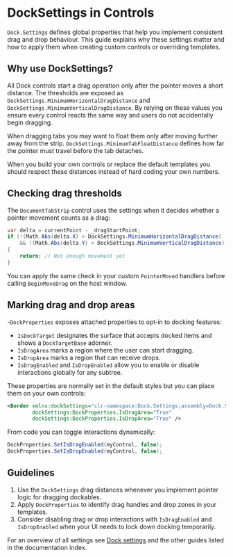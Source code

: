 # DockSettings in Controls

`Dock.Settings` defines global properties that help you implement consistent drag and drop behaviour. This guide explains why these settings matter and how to apply them when creating custom controls or overriding templates.

## Why use DockSettings?

All Dock controls start a drag operation only after the pointer moves a short distance. The thresholds are exposed as `DockSettings.MinimumHorizontalDragDistance` and `DockSettings.MinimumVerticalDragDistance`. By relying on these values you ensure every control reacts the same way and users do not accidentally begin dragging.

When dragging tabs you may want to float them only after moving further away from the strip. `DockSettings.MinimumTabFloatDistance` defines how far the pointer must travel before the tab detaches.

When you build your own controls or replace the default templates you should respect these distances instead of hard coding your own numbers.

## Checking drag thresholds

The `DocumentTabStrip` control uses the settings when it decides whether a pointer movement counts as a drag:

```csharp
var delta = currentPoint - _dragStartPoint;
if (!(Math.Abs(delta.X) > DockSettings.MinimumHorizontalDragDistance)
    && !(Math.Abs(delta.Y) > DockSettings.MinimumVerticalDragDistance))
{
    return; // Not enough movement yet
}
```

You can apply the same check in your custom `PointerMoved` handlers before calling `BeginMoveDrag` on the host window.

## Marking drag and drop areas

-`DockProperties` exposes attached properties to opt‑in to docking features:

- `IsDockTarget` designates the surface that accepts docked items and shows a `DockTargetBase` adorner.
- `IsDragArea` marks a region where the user can start dragging.
- `IsDropArea` marks a region that can receive drops.
- `IsDragEnabled` and `IsDropEnabled` allow you to enable or disable interactions globally for any subtree.

These properties are normally set in the default styles but you can place them on your own controls:

```xml
<Border xmlns:dockSettings="clr-namespace:Dock.Settings;assembly=Dock.Settings"
        dockSettings:DockProperties.IsDragArea="True"
        dockSettings:DockProperties.IsDropArea="True" />
```

From code you can toggle interactions dynamically:

```csharp
DockProperties.SetIsDragEnabled(myControl, false);
DockProperties.SetIsDropEnabled(myControl, false);
```

## Guidelines

1. Use the `DockSettings` drag distances whenever you implement pointer logic for dragging dockables.
2. Apply `DockProperties` to identify drag handles and drop zones in your templates.
3. Consider disabling drag or drop interactions with `IsDragEnabled` and `IsDropEnabled` when your UI needs to lock down docking temporarily.

For an overview of all settings see [Dock settings](dock-settings.md) and the other guides listed in the documentation index.
